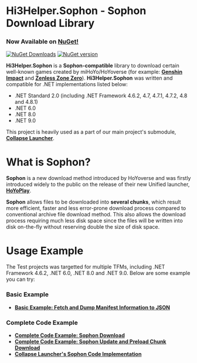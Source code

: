 # Hi3Helper.Sophon - Sophon Download Library
### Now Available on [NuGet!](https://www.nuget.org/packages/Hi3Helper.Sophon/)
[![NuGet Downloads](https://img.shields.io/nuget/dt/Hi3Helper.Sophon.svg?style=flat-square)](https://www.nuget.org/packages/Hi3Helper.Sophon/) [![NuGet version](https://img.shields.io/nuget/v/Hi3Helper.Sophon.svg?style=flat-square)](https://www.nuget.org/packages/Hi3Helper.Sophon/)

**Hi3Helper.Sophon** is a **Sophon-compatible** library to download certain well-known games created by miHoYo/HoYoverse (for example: [**Genshin Impact**](https://genshin.hoyoverse.com/en/home) and [**Zenless Zone Zero**](https://zenless.hoyoverse.com/main)). **Hi3Helper.Sophon** was written and compatible for .NET implementations listed below:
* .NET Standard 2.0 (including .NET Framework 4.6.2, 4.7, 4.7.1, 4.7.2, 4.8 and 4.8.1)
* .NET 6.0
* .NET 8.0
* .NET 9.0

This project is heavily used as a part of our main project's submodule, [**Collapse Launcher**](https://github.com/CollapseLauncher/Collapse).

# What is Sophon?

**Sophon** is a new download method introduced by HoYoverse and was firstly introduced widely to the public on the release of their new Unified launcher, [**HoYoPlay**](https://hoyoplay.hoyoverse.com/).

**Sophon** allows files to be downloaded into **several chunks**, which result more efficient, faster and less error-prone download process compared to conventional archive file download method. This also allows the download process requiring much less disk space since the files will be written into disk on-the-fly without reserving double the size of disk space.

# Usage Example
The Test projects was targetted for multiple TFMs, including .NET Framework 4.6.2, .NET 6.0, .NET 8.0 and .NET 9.0. Below are some example you can try:
### Basic Example
* [**Basic Example: Fetch and Dump Manifest Information to JSON**](Test/SophonManifestInfo2Json/Program.cs)
### Complete Code Example
* [**Complete Code Example: Sophon Download**](Test/SophonDownload/Program.cs)
* [**Complete Code Example: Sophon Update and Preload Chunk Download**](Test/SophonUpdatePreload/Program.cs)
* [**Collapse Launcher's Sophon Code Implementation**](https://github.com/CollapseLauncher/Collapse/blob/main/CollapseLauncher/Classes/InstallManagement/BaseClass/InstallManagerBase.Sophon.cs)